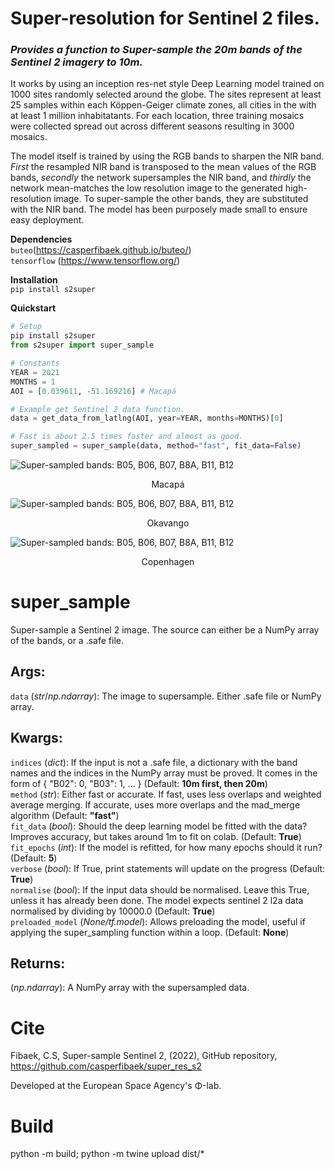 # Super-resolution for Sentinel 2 files.

### *Provides a function to Super-sample the 20m bands of the Sentinel 2 imagery to 10m.*

It works by using an inception res-net style Deep Learning model trained on 1000 sites randomly selected around the globe.
The sites represent at least 25 samples within each Köppen-Geiger climate zones, all cities in the with at least 1 million inhabitatants. For each location, three training mosaics were collected spread out across different seasons resulting in 3000 mosaics.

The model itself is trained by using the RGB bands to sharpen the NIR band. *First* the resampled NIR band is transposed to the mean values of the RGB bands, *secondly* the network supersamples the NIR band, and *thirdly* the network mean-matches the low resolution image to the generated high-resolution image. To super-sample the other bands, they are substituted with the NIR band. The model has been purposely made small to ensure easy deployment.

**Dependencies** </br>
`buteo`(https://casperfibaek.github.io/buteo/) </br>
`tensorflow` (https://www.tensorflow.org/) </br>

**Installation** </br>
`pip install s2super` </br>

**Quickstart**
```python
# Setup
pip install s2super
from s2super import super_sample

# Constants
YEAR = 2021
MONTHS = 1
AOI = [0.039611, -51.169216] # Macapá

# Example get Sentinel 2 data function.
data = get_data_from_latlng(AOI, year=YEAR, months=MONTHS)[0] 

# Fast is about 2.5 times faster and almost as good.
super_sampled = super_sample(data, method="fast", fit_data=False)
```

![Super-sampled bands: B05, B06, B07, B8A, B11, B12](https://github.com/casperfibaek/super_res_s2/blob/main/Macapa.png)
<p align="center">Macapá</p>

![Super-sampled bands: B05, B06, B07, B8A, B11, B12](https://github.com/casperfibaek/super_res_s2/blob/main/Okavango.png)
<p align="center">Okavango</p>

![Super-sampled bands: B05, B06, B07, B8A, B11, B12](https://github.com/casperfibaek/super_res_s2/blob/main/Copenhagen.png)
<p align="center">Copenhagen</p>

# super_sample
Super-sample a Sentinel 2 image. The source can either be a NumPy array of the bands, or a .safe file.

## Args:
`data` (_str_/_np.ndarray_): The image to supersample. Either .safe file or NumPy array. </br>

## Kwargs:
`indices` (_dict_): If the input is not a .safe file, a dictionary with the band names and the indices in the NumPy array must be proved. It comes in the form of { "B02": 0, "B03": 1, ... } (Default: **10m first, then 20m**) </br>
`method` (_str_): Either fast or accurate. If fast, uses less overlaps and weighted average merging. If accurate, uses more overlaps and the mad_merge algorithm (Default: **"fast"**) </br>
`fit_data` (_bool_): Should the deep learning model be fitted with the data? Improves accuracy, but takes around 1m to fit on colab. (Default: **True**) </br>
`fit_epochs` (_int_): If the model is refitted, for how many epochs should it run? (Default: **5**) </br>
`verbose` (_bool_): If True, print statements will update on the progress (Default: **True**) </br>
`normalise` (_bool_): If the input data should be normalised. Leave this True, unless it has already been done. The model expects sentinel 2 l2a data normalised by dividing by 10000.0 (Default: **True**) </br>
`preloaded_model` (_None/tf.model_): Allows preloading the model, useful if applying the super_sampling function within a loop. (Default: **None**) </br>

## Returns:
(_np.ndarray_): A NumPy array with the supersampled data.

# Cite
Fibaek, C.S, Super-sample Sentinel 2, (2022), GitHub repository, https://github.com/casperfibaek/super_res_s2

Developed at the European Space Agency's Φ-lab.

# Build
python -m build; python -m twine upload dist/*
